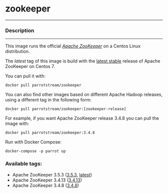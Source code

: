 # **zookeeper**
___

### Description
___

This image runs the official [*Apache ZooKeeper*](https://zookeeper.apache.org/) on a Centos Linux distribution.

The *latest* tag of this image is build with the [latest stable](https://zookeeper.apache.org/releases.html) release of Apache ZooKeeper on Centos 7.

You can pull it with:

    docker pull parrotstream/zookeeper


You can also find other images based on different Apache Hadoop releases, using a different tag in the following form:

    docker pull parrotstream/zookeeper:[zookeeper-release]


For example, if you want Apache ZooKeeper release 3.4.8 you can pull the image with:

    docker pull parrotstream/zookeeper:3.4.8

Run with Docker Compose:

    docker-compose -p parrot up


### Available tags:

- Apache ZooKeeper 3.5.3 ([3.5.3](https://github.com/parrot-stream/docker-zookeeper/blob/3.5.3/Dockerfile), [latest](https://github.com/parrot-stream/docker-zookeeper/blob/latest/Dockerfile))
- Apache ZooKeeper 3.4.13 ([3.4.13](https://github.com/parrot-stream/docker-zookeeper/blob/3.4.13/Dockerfile))
- Apache ZooKeeper 3.4.8 ([3.4.8](https://github.com/parrot-stream/docker-zookeeper/blob/3.4.8/Dockerfile))
